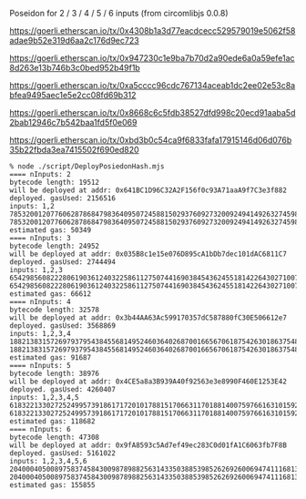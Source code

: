 Poseidon for 2 / 3 / 4 / 5 / 6 inputs (from circomlibjs 0.0.8)

https://goerli.etherscan.io/tx/0x4308b1a3d77eacdcecc529579019e5062f58adae9b52e319d6aa2c176d9ec723

https://goerli.etherscan.io/tx/0x947230c1e9ba7b70d2a90ede6a0a59efe1ac8d263e13b746b3c0bed952b49f1b

https://goerli.etherscan.io/tx/0xa5cccc96cdc767134aceab1dc2ee02e53c8abfea9495aec1e5e2cc08fd69b312

https://goerli.etherscan.io/tx/0x8668c6c5fdb38527dfd998c20ecd91aaba5d2bab12946c7b542baa1fd5f0e069

https://goerli.etherscan.io/tx/0xbd3b0c54ca9f6833fafa17915146d06d076b35b22fbda3ea7415502f690ed820

```
% node ./script/DeployPosiedonHash.mjs
==== nInputs: 2
bytecode length: 19512
will be deployed at addr: 0x641BC1D96C32A2F156f0c93A71aaA9f7C3e3f882
deployed. gasUsed: 2156516
inputs: 1,2
7853200120776062878684798364095072458815029376092732009249414926327459813530n
7853200120776062878684798364095072458815029376092732009249414926327459813530n
estimated gas: 50349
==== nInputs: 3
bytecode length: 24952
will be deployed at addr: 0x035B8c1e15e076D895cA1bDb7dec101dAC6811C7
deployed. gasUsed: 2744494
inputs: 1,2,3
6542985608222806190361240322586112750744169038454362455181422643027100751666n
6542985608222806190361240322586112750744169038454362455181422643027100751666n
estimated gas: 66612
==== nInputs: 4
bytecode length: 32578
will be deployed at addr: 0x3b44AA63Ac599170357dC587880fC30E506612e7
deployed. gasUsed: 3568869
inputs: 1,2,3,4
18821383157269793795438455681495246036402687001665670618754263018637548127333n
18821383157269793795438455681495246036402687001665670618754263018637548127333n
estimated gas: 91687
==== nInputs: 5
bytecode length: 38976
will be deployed at addr: 0x4CE5a8a3B939A40f92563e3e8990F460E1253E42
deployed. gasUsed: 4260407
inputs: 1,2,3,4,5
6183221330272524995739186171720101788151706631170188140075976616310159254464n
6183221330272524995739186171720101788151706631170188140075976616310159254464n
estimated gas: 118682
==== nInputs: 6
bytecode length: 47308
will be deployed at addr: 0x9fA8593c5Ad7ef49ec283C0d01fA1C6063fb7F8B
deployed. gasUsed: 5161022
inputs: 1,2,3,4,5,6
20400040500897583745843009878988256314335038853985262692600694741116813247201n
20400040500897583745843009878988256314335038853985262692600694741116813247201n
estimated gas: 155855
```
